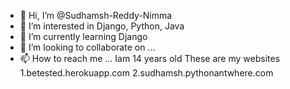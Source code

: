 - 👋 Hi, I’m @Sudhamsh-Reddy-Nimma
- 👀 I’m interested in Django, Python, Java
- 🌱 I’m currently learning Django
- 💞️ I’m looking to collaborate on ...
- 📫 How to reach me ...
Iam 14 years old
These are my websites
  1.betested.herokuapp.com
  2.sudhamsh.pythonantwhere.com
<!---
Sudhamsh-Reddy-Nimma/Sudhamsh-Reddy-Nimma is a ✨ special ✨ repository because its `README.md` (this file) appears on your GitHub profile.
You can click the Preview link to take a look at your changes.
--->
